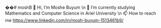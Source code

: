 ��#   m o s h B 
👋 Hi, I’m Moshe Buyum \n
🌱 I’m currently studying Mathematics and Computer Science in Ariel University \n
📫 How to reach me https://www.linkedin.com/in/mosh-buyum-1513461b9/
 
